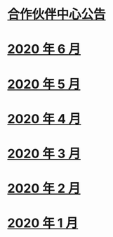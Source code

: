 # [合作伙伴中心公告](index.md)
# [2020 年 6 月](2020-june.md)
# [2020 年 5 月](2020-may.md)
# [2020 年 4 月](2020-april.md)
# [2020 年 3 月](2020-march.md)
# [2020 年 2 月](2020-february.md)
# [2020 年 1 月](2020-january.md)
